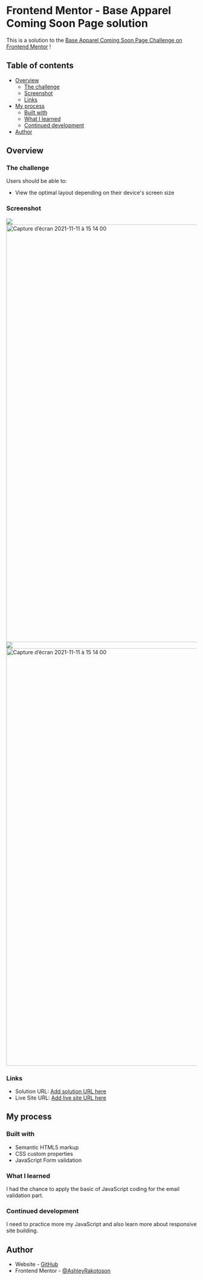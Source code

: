 # Frontend Mentor - Base Apparel Coming Soon Page solution

This is a solution to the [Base Apparel Coming Soon Page Challenge on Frontend Mentor](https://www.frontendmentor.io/challenges/base-apparel-coming-soon-page-5d46b47f8db8a7063f9331a0) !

## Table of contents

- [Overview](#overview)
  - [The challenge](#the-challenge)
  - [Screenshot](#screenshot)
  - [Links](#links)
- [My process](#my-process)
  - [Built with](#built-with)
  - [What I learned](#what-i-learned)
  - [Continued development](#continued-development)
- [Author](#author)

## Overview

### The challenge

Users should be able to:

- View the optimal layout depending on their device's screen size

### Screenshot

![](./screenshot.jpg)
<img width="1104" alt="Capture d’écran 2021-11-11 à 15 14 00" src="![base-apparel-desktop](https://user-images.githubusercontent.com/78886716/155051424-98e67fab-d4b8-46f3-88bd-f63ac70f82d0.jpg)
">
![](./screenshot.jpg)
<img width="1104" alt="Capture d’écran 2021-11-11 à 15 14 00" src="![base-apparel-desktop](![base-apparel-mobile](https://user-images.githubusercontent.com/78886716/155051460-3a173400-9894-4322-a436-3a9ac17b79c3.jpg)
)
">

### Links

- Solution URL: [Add solution URL here](https://your-solution-url.com)
- Live Site URL: [Add live site URL here](https://ashashashr.github.io/stats-preview-card-component-challenge-hub/)

## My process

### Built with

- Semantic HTML5 markup
- CSS custom properties
- JavaScript Form validation

### What I learned

I had the chance to apply the basic of JavaScript coding for the email validation part. 

### Continued development

I need to practice more my JavaScript and also learn more about responsive site building.

## Author

- Website - [GitHub](https://github.com/AshashashR)
- Frontend Mentor - [@AshleyRakotoson](https://www.frontendmentor.io/profile/AshleyRakotoson)
